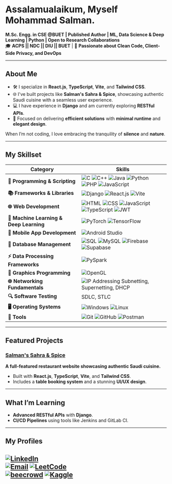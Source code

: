 # Assalamualaikum, Myself Mohammad Salman. 

**M.Sc. Engg. in CSE @BUET | Published Author | ML, Data Science & Deep Learning | Python | Open to Research Collaborations**  
🎓 **ACPS || NDC || DIU || BUET** | 📍 **Passionate about Clean Code, Client-Side Privacy, and DevOps**  

---

## **About Me**

- 🛠️ I specialize in **React.js**, **TypeScript**, **Vite**, and **Tailwind CSS**.  
- 🌐 I've built projects like **Salman's Sahra & Spice**, showcasing authentic Saudi cuisine with a seamless user experience.  
- 💻 I have experience in **Django** and am currently exploring **RESTful APIs**.  
- 🎯 Focused on delivering **efficient solutions** with **minimal runtime** and **elegant design**.  

When I’m not coding, I love embracing the tranquility of **silence** and **nature**.

---

## **My Skillset** 

| **Category**                     | **Skills**                                                                                         |
|-----------------------------------|---------------------------------------------------------------------------------------------------|
| **🚀 Programming & Scripting**       | ![C](https://img.shields.io/badge/-C-A8B9CC?logo=c&logoColor=white) ![C++](https://img.shields.io/badge/-C%2B%2B-00599C?logo=c%2B%2B&logoColor=white) ![Java](https://img.shields.io/badge/-Java-007396?logo=java&logoColor=white) ![Python](https://img.shields.io/badge/-Python-3776AB?logo=python&logoColor=white) ![PHP](https://img.shields.io/badge/-PHP-777BB4?logo=php&logoColor=white) ![JavaScript](https://img.shields.io/badge/-JavaScript-F7DF1E?logo=javascript&logoColor=black) |
| **📚 Frameworks & Libraries**        | ![Django](https://img.shields.io/badge/-Django-092E20?logo=django&logoColor=white) ![React.js](https://img.shields.io/badge/-React.js-61DAFB?logo=react&logoColor=black) ![Vite](https://img.shields.io/badge/-Vite-646CFF?logo=vite&logoColor=white) |
| **🌐 Web Development**               | ![HTML](https://img.shields.io/badge/-HTML-E34F26?logo=html5&logoColor=white) ![CSS](https://img.shields.io/badge/-CSS-1572B6?logo=css3&logoColor=white) ![JavaScript](https://img.shields.io/badge/-JavaScript-F7DF1E?logo=javascript&logoColor=black) ![TypeScript](https://img.shields.io/badge/-TypeScript-007ACC?logo=typescript&logoColor=white) ![JWT](https://img.shields.io/badge/-JWT-000000?logo=jsonwebtokens&logoColor=white) |
| **🤖 Machine Learning & Deep Learning** | ![PyTorch](https://img.shields.io/badge/-PyTorch-EE4C2C?logo=pytorch&logoColor=white) ![TensorFlow](https://img.shields.io/badge/-TensorFlow-FF6F00?logo=tensorflow&logoColor=white) |
| **📱 Mobile App Development**        | ![Android Studio](https://img.shields.io/badge/-Android%20Studio-3DDC84?logo=android-studio&logoColor=white) |
| **💾 Database Management**           | ![SQL](https://img.shields.io/badge/-SQL-4479A1?logo=mysql&logoColor=white) ![MySQL](https://img.shields.io/badge/-MySQL-4479A1?logo=mysql&logoColor=white) ![Firebase](https://img.shields.io/badge/-Firebase-FFCA28?logo=firebase&logoColor=black) ![Supabase](https://img.shields.io/badge/-Supabase-3ECF8E?logo=supabase&logoColor=white) |
| **⚡ Data Processing Frameworks**    | ![PySpark](https://img.shields.io/badge/-PySpark-E25A1C?logo=apachespark&logoColor=white) |
| **🎨 Graphics Programming**          | ![OpenGL](https://img.shields.io/badge/-OpenGL-5586A4?logo=opengl&logoColor=white) |
| **🌐 Networking Fundamentals**       | ![IP Addressing](https://img.shields.io/badge/-IP%20Addressing-0078D7?logo=internetexplorer&logoColor=white) Subnetting, Supernetting, DHCP |
| **🔍 Software Testing**              | SDLC, STLC |
| **🖥️ Operating Systems**             | ![Windows](https://img.shields.io/badge/-Windows-0078D6?logo=windows&logoColor=white) ![Linux](https://img.shields.io/badge/-Linux-FCC624?logo=linux&logoColor=black) |
| **🔧 Tools**                         | ![Git](https://img.shields.io/badge/-Git-F05032?logo=git&logoColor=white) ![GitHub](https://img.shields.io/badge/-GitHub-181717?logo=github&logoColor=white) ![Postman](https://img.shields.io/badge/-Postman-FF6C37?logo=postman&logoColor=white) |

---

## **Featured Projects**  

### [Salman's Sahra & Spice](https://github.com/myselfsalman/Salman-s-Sahra-Spice)  
**A full-featured restaurant website showcasing authentic Saudi cuisine.**  
- Built with **React.js**, **TypeScript**, **Vite**, and **Tailwind CSS**.  
- Includes a **table booking system** and a stunning **UI/UX design**.  

---

## **What I’m Learning**  
- **Advanced RESTful APIs** with **Django**.  
- **CI/CD Pipelines** using tools like Jenkins and GitLab CI.  

---

## **My Profiles**

[![LinkedIn](https://img.shields.io/badge/-LinkedIn-0077B5?logo=linkedin&logoColor=white)](https://www.linkedin.com/in/salmancse/)  
[![Email](https://img.shields.io/badge/-Email-D14836?logo=gmail&logoColor=white)](mailto:salman.ndc.buet@gmail.com)
[![LeetCode](https://img.shields.io/badge/-LeetCode-FFA116?logo=leetcode&logoColor=white)](https://leetcode.com/u/engrsalman/)  
[![beecrowd](https://img.shields.io/badge/-beecrowd-20C997?logo=codeforces&logoColor=white)](https://judge.beecrowd.com/en/profile/490697) 
[![Kaggle](https://img.shields.io/badge/-Kaggle-20BEFF?logo=kaggle&logoColor=white)](https://www.kaggle.com/engrmohammadsalman)
---


